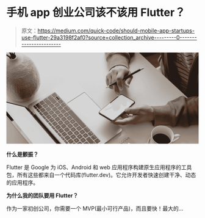 # 手机 app 创业公司该不该用 Flutter？

> 原文：<https://medium.com/quick-code/should-mobile-app-startups-use-flutter-29a3198f2af0?source=collection_archive---------0----------------------->

![](img/9517383c6fb37f20afe90462ee97e820.png)

**什么是颤振？**

Flutter 是 Google 为 iOS、Android 和 web 应用程序构建原生应用程序的工具包，所有这些都来自一个代码库(flutter.dev)。它允许开发者快速创建干净、动态的应用程序。

**为什么我的团队要用 Flutter？**

作为一家初创公司，你需要一个 MVP(最小可行产品)，而且要快！最大的…